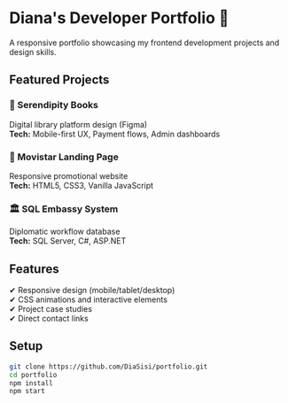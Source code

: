 # Diana's Developer Portfolio 🌟

A responsive portfolio showcasing my frontend development projects and design skills.

## Featured Projects

### 🚀 Serendipity Books
Digital library platform design (Figma)  
**Tech:** Mobile-first UX, Payment flows, Admin dashboards

### 📱 Movistar Landing Page
Responsive promotional website  
**Tech:** HTML5, CSS3, Vanilla JavaScript

### 🏛 SQL Embassy System
Diplomatic workflow database  
**Tech:** SQL Server, C#, ASP.NET

## Features
✔ Responsive design (mobile/tablet/desktop)  
✔ CSS animations and interactive elements  
✔ Project case studies  
✔ Direct contact links  

## Setup
```bash
git clone https://github.com/DiaSisi/portfolio.git
cd portfolio
npm install
npm start